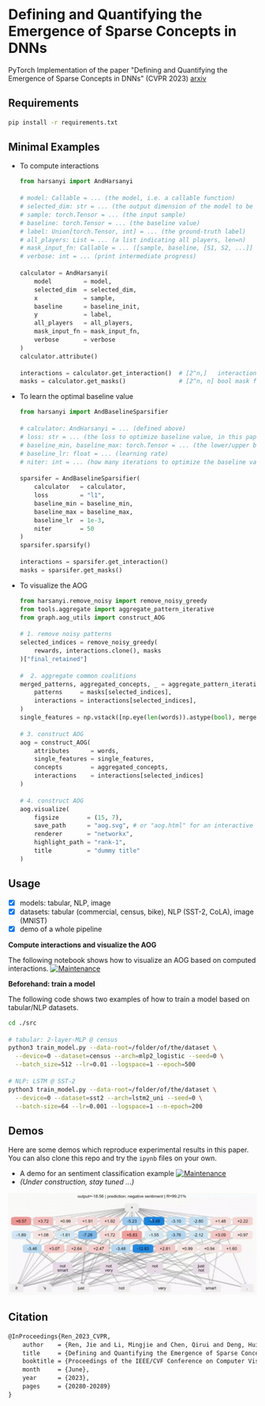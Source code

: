 # Defining and Quantifying the Emergence of Sparse Concepts in DNNs

PyTorch Implementation of the paper "Defining and Quantifying the Emergence of Sparse Concepts in DNNs" (CVPR 2023) [arxiv](https://arxiv.org/abs/2111.06206)

## Requirements

~~~bash
pip install -r requirements.txt
~~~

## Minimal Examples

- To compute interactions

  ~~~python
  from harsanyi import AndHarsanyi
  
  # model: Callable = ... (the model, i.e. a callable function)
  # selected_dim: str = ... (the output dimension of the model to be explained. Please see interaction_utils.py)
  # sample: torch.Tensor = ... (the input sample)
  # baseline: torch.Tensor = ... (the baseline value)
  # label: Union[torch.Tensor, int] = ... (the ground-truth label)
  # all_players: List = ... (a list indicating all players, len=n)
  # mask_input_fn: Callable = ... ([sample, baseline, [S1, S2, ...]] -> masked samples [x_S1, x_S2, ...])
  # verbose: int = ... (print intermediate progress)
  
  calculator = AndHarsanyi(
      model         = model,
      selected_dim  = selected_dim,
      x             = sample,
      baseline      = baseline_init,
      y             = label,
      all_players   = all_players,
      mask_input_fn = mask_input_fn,
      verbose       = verbose
  )
  calculator.attribute()
  
  interactions = calculator.get_interaction()  # [2^n,]   interaction for each S
  masks = calculator.get_masks()               # [2^n, n] bool mask for each S
  ~~~

- To learn the optimal baseline value

  ~~~python
  from harsanyi import AndBaselineSparsifier
  
  # calculator: AndHarsanyi = ... (defined above)
  # loss: str = ... (the loss to optimize baseline value, in this paper Lasso)
  # baseline_min, baseline_max: torch.Tensor = ... (the lower/upper bound for the baseline value)
  # baseline_lr: float = ... (learning rate)
  # niter: int = ... (how many iterations to optimize the baseline value)
  
  sparsifer = AndBaselineSparsifier(
      calculator   = calculator, 
      loss         = "l1",
      baseline_min = baseline_min,
      baseline_max = baseline_max,
      baseline_lr  = 1e-3, 
      niter        = 50
  )
  sparsifer.sparsify()
  
  interactions = sparsifer.get_interaction()
  masks = sparsifer.get_masks()
  ~~~

- To visualize the AOG

  ~~~python
  from harsanyi.remove_noisy import remove_noisy_greedy
  from tools.aggregate import aggregate_pattern_iterative
  from graph.aog_utils import construct_AOG
  
  # 1. remove noisy patterns
  selected_indices = remove_noisy_greedy(
      rewards, interactions.clone(), masks
  )["final_retained"]
  
  #  2. aggregate common coalitions
  merged_patterns, aggregated_concepts, _ = aggregate_pattern_iterative(
      patterns     = masks[selected_indices],
      interactions = interactions[selected_indices],
  )
  single_features = np.vstack([np.eye(len(words)).astype(bool), merged_patterns])
  
  # 3. construct AOG
  aog = construct_AOG(
      attributes      = words,
      single_features = single_features,
      concepts        = aggregated_concepts,
      interactions    = interactions[selected_indices]
  )
  
  # 4. construct AOG
  aog.visualize(
      figsize        = (15, 7),
      save_path      = "aog.svg", # or "aog.html" for an interactive demo 
      renderer       = "networkx",
      highlight_path = "rank-1",
      title          = "dummy title"
  )
  ~~~

## Usage

- [x] models: tabular, NLP, image
- [x] datasets: tabular (commercial, census, bike), NLP (SST-2, CoLA), image (MNIST)
- [x] demo of a whole pipeline

**Compute interactions and visualize the AOG**

The following notebook shows how to visualize an AOG based on computed interactions. [![Maintenance](https://img.shields.io/badge/Open%20in-nbviewer-orange.svg)](https://nbviewer.org/github/sjtu-xai-lab/aog/blob/main/src/demo_sentiment_classification.ipynb)

**Beforehand: train a model**

The following code shows two examples of how to train a model based on tabular/NLP datasets.

~~~bash
cd ./src

# tabular: 2-layer-MLP @ census
python3 train_model.py --data-root=/folder/of/the/dataset \
  --device=0 --dataset=census --arch=mlp2_logistic --seed=0 \
  --batch_size=512 --lr=0.01 --logspace=1 --epoch=500

# NLP: LSTM @ SST-2
python3 train_model.py --data-root=/folder/of/the/dataset \
  --device=0 --dataset=sst2 --arch=lstm2_uni --seed=0 \
  --batch-size=64 --lr=0.001 --logspace=1 --n-epoch=200
~~~

## Demos

Here are some demos which reproduce experimental results in this paper. You can also clone this repo and try the `ipynb` files on your own.

- A demo for an sentiment classification example [![Maintenance](https://img.shields.io/badge/Open%20in-nbviewer-orange.svg)](https://nbviewer.org/github/sjtu-xai-lab/aog/blob/main/src/demo_sentiment_classification.ipynb)
- *(Under construction, stay tuned ...)*

<img src=".\images\aog_demo.gif"></img>

## Citation

~~~latex
@InProceedings{Ren_2023_CVPR,
    author    = {Ren, Jie and Li, Mingjie and Chen, Qirui and Deng, Huiqi and Zhang, Quanshi},
    title     = {Defining and Quantifying the Emergence of Sparse Concepts in DNNs},
    booktitle = {Proceedings of the IEEE/CVF Conference on Computer Vision and Pattern Recognition (CVPR)},
    month     = {June},
    year      = {2023},
    pages     = {20280-20289}
}
~~~

